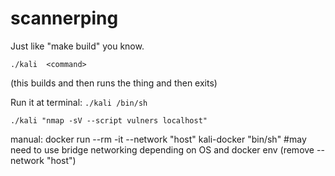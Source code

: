 # scannerping 


Just like "make build" you know.

`` ./kali  <command> ``

(this builds and then runs the thing and then exits)


Run it at terminal:
`` ./kali /bin/sh ``

``./kali "nmap -sV --script vulners localhost" ``



manual: docker run --rm -it --network "host" kali-docker "bin/sh" 
#may need to use bridge networking depending on OS and docker env (remove --network "host")

